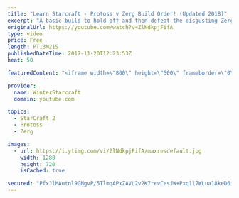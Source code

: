 ```yaml
---
title: "Learn Starcraft - Protoss v Zerg Build Order! (Updated 2018)"
excerpt: "A basic build to hold off and then defeat the disgusting Zerg! Meant for lower level players who have little direction, not for high level players looking for the dankest meta :) -- Watch live at https://www.twitch.tv/wintergaming"
originalUrl: https://youtube.com/watch?v=ZlNdkpjFifA
type: video
price: Free
length: PT13M21S
publishedDateTime: 2017-11-20T12:23:53Z
heat: 50

featuredContent: "<iframe width=\"800\" height=\"500\" frameborder=\"0\" src=\"https://www.youtube.com/embed/ZlNdkpjFifA\" allow=\"accelerometer; autoplay; encrypted-media; gyroscope; picture-in-picture\" allowfullscreen></iframe>"

provider:
  name: WinterStarcraft
  domain: youtube.com

topics:
  - StarCraft 2
  - Protoss
  - Zerg

images:
  - url: https://i.ytimg.com/vi/ZlNdkpjFifA/maxresdefault.jpg
    width: 1280
    height: 720
    isCached: true

secured: "PfxJlMAutnl9GNgvP/5TlmqAPxZAVL2v2K7revCesJW+Pxq1l7WLua18keD6iB6vuEcRhFamg6ZyJvfelm422FEc+xs8vccDWfQWkYLHy4ZRJL1Zz9DvINAxYVKcZfmyKCcg8bgoHdVMWZgy9akJKn1CzMPLA5HuWBfPP/zuw6a4h3nmbm8m4JQoOEz1SYuvsYSa/E9+F0XlNlRldF576A5JCylcLzYuzaezawLRjqF6bA/90RgqL6xnmFyzCxNAQGXSI+I+SDkMxe/9KA/vOJ2SzMkrxsvzp5eQt1XyYc1sYcOpHls8XgqfnlxAXFinfq17ErZeODT3pBDyTUQ7FjmZuwSF/3jYAnkAbw4EIBm6lXTZ5gqOgyn42Ld2IeTf80xAkxCx9l7TGA69LuRHwE077e/tfTcC0jtHXJ1rzYY=;4BAFLBvnrSlE6FDzvB6p6A=="
---
```



